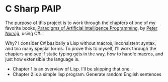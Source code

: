 C Sharp PAIP
============

The purpose of this project is to work through the chapters of one of my
favorite books, [Paradigms of Artificial Intelligence Programming](http://norvig.com/paip.html),
by [Peter Norvig](http://norvig.com/), using C#.

Why?  I consider C# basically a Lisp without macros, inconsistent syntax, and
too many special forms.  To prove this to myself, I'll work through the
chapters and see if static typing gets in the way, how to handle macros, and
just how extensible the language is.

- Chapter 1 is an overview of Lisp.  I'll be skipping that one.
- Chapter 2 is a simple lisp program.  Generate random English sentences 


